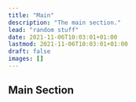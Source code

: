 ```yaml
---
title: "Main"
description: "The main section."
lead: "random stuff"
date: 2021-11-06T10:03:01+01:00
lastmod: 2021-11-06T10:03:01+01:00
draft: false
images: []
---
```


## Main Section
